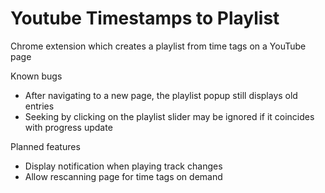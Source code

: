 # Youtube Timestamps to Playlist

Chrome extension which creates a playlist from time tags on a YouTube page

Known bugs
* After navigating to a new page, the playlist popup still displays old entries
* Seeking by clicking on the playlist slider may be ignored if it coincides with progress update

Planned features
* Display notification when playing track changes
* Allow rescanning page for time tags on demand

